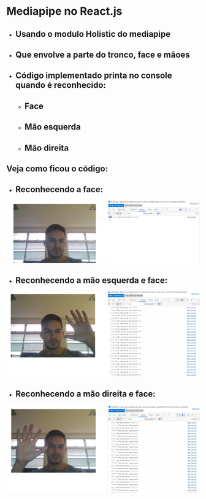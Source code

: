 # Mediapipe no React.js

- ## Usando o modulo Holistic do mediapipe

- ## Que envolve a parte do tronco, face e mãoes

- ## Código implementado printa no console quando é reconhecido:

    - ## Face
    - ## Mão esquerda
    - ## Mão direita

## Veja como ficou o código:

- ## Reconhecendo a face: 
<div align='center'>

<img src="https://github.com/brunossaless/mediapipe-poc-studies/blob/main/MediapipeReactJS/.images/face.png" />

</div>

- ## Reconhecendo a mão esquerda e face: 

<div align='center'>

<img src="https://github.com/brunossaless/mediapipe-poc-studies/blob/main/MediapipeReactJS/.images/MaoEsquerda_Face.png" />

</div>

- ## Reconhecendo a mão direita e face: 

<div align='center'>

<img src="https://github.com/brunossaless/mediapipe-poc-studies/blob/main/MediapipeReactJS/.images/MaoDireita_Face.png" />

</div>
